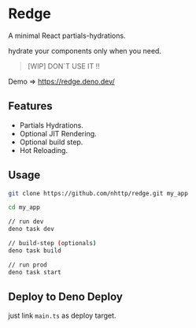 # Redge

A minimal React partials-hydrations.

hydrate your components only when you need.

> [WIP] DON`T USE IT !!

Demo => https://redge.deno.dev/

## Features

- Partials Hydrations.
- Optional JIT Rendering.
- Optional build step.
- Hot Reloading.

## Usage

```bash
git clone https://github.com/nhttp/redge.git my_app

cd my_app

// run dev
deno task dev

// build-step (optionals)
deno task build

// run prod 
deno task start
```

## Deploy to Deno Deploy

just link `main.ts` as deploy target.
